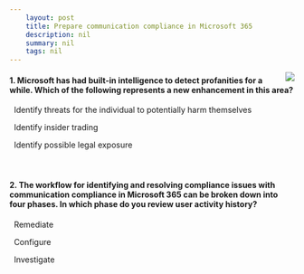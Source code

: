 ```yaml
---
    layout: post
    title: Prepare communication compliance in Microsoft 365 
    description: nil
    summary: nil
    tags: nil
---
```



 <a target="_blank" href="https://docs.microsoft.com/en-us/learn/modules/m365-compliance-insider-prepare-communication-compliance/knowledge-check/"><i class="fas fa-external-link-alt"></i> </a>
 <img align="right" src="https://docs.microsoft.com/en-us/learn/achievements/communication-compliance.svg">
####  1. Microsoft has had built-in intelligence to detect profanities for a while. Which of the following represents a new enhancement in this area?


<i class='fas fa-check-square' style='color: Dodgerblue;'></i> &nbsp;&nbsp;Identify threats for the individual to potentially harm themselves

<i class='far fa-square'></i> &nbsp;&nbsp;Identify insider trading

<i class='far fa-square'></i> &nbsp;&nbsp;Identify possible legal exposure
<br />
<br />
<br />

####  2. The workflow for identifying and resolving compliance issues with communication compliance in Microsoft 365 can be broken down into four phases. In which phase do you review user activity history?


<i class='far fa-square'></i> &nbsp;&nbsp;Remediate

<i class='far fa-square'></i> &nbsp;&nbsp;Configure

<i class='fas fa-check-square' style='color: Dodgerblue;'></i> &nbsp;&nbsp;Investigate
<br />
<br />
<br />
